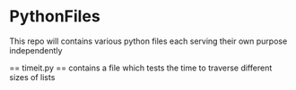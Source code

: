 # PythonFiles
This repo will contains various python files each serving their own purpose independently 

== timeit.py == 
  contains a file which tests the time to traverse different sizes of lists
